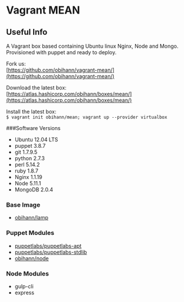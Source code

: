 # Vagrant MEAN

## Useful Info

A Vagrant box based containing Ubuntu linux Nginx, Node and Mongo. Provisioned with puppet and ready to deploy. 

Fork us:   
[https://github.com/obihann/vagrant-mean/](https://github.com/obihann/vagrant-mean/)

Download the latest box:   
[https://atlas.hashicorp.com/obihann/boxes/mean/](https://atlas.hashicorp.com/obihann/boxes/mean/)

Install the latest box:   
```$ vagrant init obihann/mean; vagrant up --provider virtualbox```

###Software Versions

- Ubuntu 12.04 LTS
- puppet 3.8.7
- git 1.7.9.5
- python 2.7.3
- perl 5.14.2
- ruby 1.8.7
- Nginx 1.1.19
- Node 5.11.1
- MongoDB 2.0.4

### Base Image

- [obihann/lamp](https://atlas.hashicorp.com/obihann/boxes/nginx/)

### Puppet Modules

- [puppetlabs/puppetlabs-apt](https://github.com/puppetlabs/puppetlabs-apt)
- [puppetlabs/puppetlabs-stdlib](https://github.com/puppetlabs/puppetlabs-stdlib/)
- [obihann/node](https://bitbucket.org/obihann/node)

### Node Modules

- gulp-cli
- express